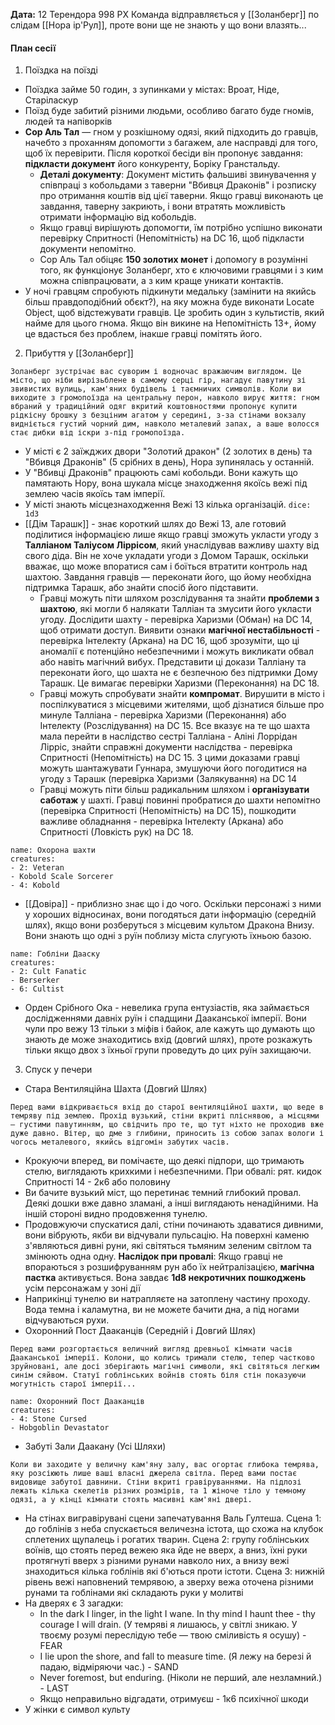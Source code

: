 **Дата:** 12 Терендора 998 РХ
Команда відправляється у [[Золанберг]] по слідам [[Нора ір'Рул]], проте вони ще не знають у що вони влазять...

#### План сесії
1. Поїздка на поїзді
- Поїздка займе 50 годин, з зупинками у містах: Вроат, Ніде, Старіласкур
- Поїзд буде забитий різними людьми, особливо багато буде гномів, людей та напіворків
- **Сор Аль Тал** — гном у розкішному одязі, який підходить до гравців, начебто з проханням допомогти з багажем, але насправді для того, щоб їх перевірити. Після короткої бесіди він пропонує завдання: **підкласти документ** його конкуренту, Боріку Гранстальду.
	- **Деталі документу**: Документ містить фальшиві звинувачення у співпраці з кобольдами з таверни "Вбивця Драконів" і розписку про отримання коштів від цієї таверни. Якщо гравці виконають це завдання, таверну закриють, і вони втратять можливість отримати інформацію від кобольдів.
	- Якщо гравці вирішують допомогти, їм потрібно успішно виконати перевірку Спритності (Непомітність) на DC 16, щоб підкласти документи непомітно.
	- Сор Аль Тал обіцяє **150 золотих монет** і допомогу в розумінні того, як функціонує Золанберг, хто є ключовими гравцями і з ким можна співпрацювати, а з ким краще уникати контактів.
- У ночі гравцям спробують підкинути медальку (замінити на якийсь більш правдоподібний обєкт?), на яку можна буде виконати Locate Object, щоб відстежувати гравців. Це зробить один з культистів, який найме для цього гнома. Якщо він викине на Непомітність 13+, йому це вдасться без проблем, інакше гравці помітять його.
2. Прибуття у [[Золанберг]]
```ad-note
Золанберг зустрічає вас суворим і водночас вражаючим виглядом. Це місто, що ніби вирізьблене в самому серці гір, нагадує павутину зі звивистих вулиць, кам'яних будівель і таємничих символів. Коли ви виходите з громопоїзда на центральну перон, навколо вирує життя: гном вбраний у традиційний одяг вкритий коштовностями пропонує купити рідкісну брошку з безціним агатом у середині, з-за стінами вокзалу видніється густий чорний дим, навколо металевий запах, а ваше волосся стає дибки від іскри з-під громопоїзда.
```
- У місті є 2 заїжджих двори "Золотий дракон" (2 золотих в день) та "Вбивця Драконів" (5 срібних в день), Нора зупинялась у останній.
- У "Вбивці Драконів" працюють самі кобольди. Вони кажуть що памятають Нору, вона шукала місце знаходження якоїсь вежі під землею часів якоїсь там імперії.
- У місті знають місцезнаходження Вежі 13 кілька організацій.  `dice: 1d3` 
- [[Дім Тарашк]] - знає короткий шлях до Вежі 13, але готовий поділитися інформацією лише якщо гравці зможуть укласти угоду з **Талліаном Таліусом Ліррісом**, який унаслідував важливу шахту від свого діда. Він не хоче укладати угоди з Домом Тарашк, оскільки вважає, що може впоратися сам і боїться втратити контроль над шахтою. Завдання гравців — переконати його, що йому необхідна підтримка Тарашк, або знайти спосіб його підставити.
	- Гравці можуть піти шляхом розслідування та знайти **проблеми з шахтою**, які могли б налякати Талліан та змусити його укласти угоду. Дослідити шахту - перевірка Харизми (Обман) на DC 14, щоб отримати доступ. Виявити ознаки **магічної нестабільності** - перевірка Інтелекту (Аркана) на DC 16, щоб зрозуміти, що ці аномалії є потенційно небезпечними і можуть викликати обвал або навіть магічний вибух. Представити ці докази Талліану та переконати його, що шахта не є безпечною без підтримки Дому Тарашк. Це вимагає перевірки Харизми (Переконання) на DC 18.
	- Гравці можуть спробувати знайти **компромат**. Вирушити в місто і поспілкуватися з місцевими жителями, щоб дізнатися більше про минуле Талліана - перевірка Харизми (Переконання) або Інтелекту (Розслідування) на DC 15. Все вказує на те що шахта мала перейти в наслідство сестрі Талліана - Аліні Лоррідан Лірріс, знайти справжні документи наслідства - перевірка Спритності (Непомітність) на DC 15. З цими доказами гравці можуть шантажувати Гуннара, змушуючи його погодитися на угоду з Тарашк (перевірка Харизми (Залякування) на DC 14
	- Гравці можуть піти більш радикальним шляхом і **організувати саботаж** у шахті. Гравці повинні пробратися до шахти непомітно (перевірка Спритності (Непомітність) на DC 15), пошкодити важливе обладнання - перевірка Інтелекту (Аркана) або Спритності (Ловкість рук) на DC 18. 
```encounter 
name: Охорона шахти
creatures: 
- 2: Veteran
- Kobold Scale Sorcerer
- 4: Kobold
```
- [[Довіра]] - приблизно знає що і до чого. Оскільки персонажі з ними у хороших відносинах, вони погодяться дати інформацію (середній шлях), якщо вони розберуться з місцевим культом Дракона Внизу. Вони знають що одні з руїн поблизу міста слугують їхньою базою.
```encounter 
name: Гобліни Дааску 
creatures: 
- 2: Cult Fanatic
- Berserker
- 6: Cultist
```
- Орден Срібного Ока - невелика група ентузіастів, яка займається дослідженнями давніх руїн і спадщини Дааканської імперії. Вони чули про вежу 13 тільки з міфів і байок, але кажуть що думають що знають де може знаходитись вхід (довгий шлях), проте розкажуть тільки якщо двох з їхньої групи проведуть до цих руїн захищаючи.
3. Спуск у печери
- Стара Вентиляційна Шахта (Довгий Шлях)
```ad-note
Перед вами відкривається вхід до старої вентиляційної шахти, що веде в темряву під землею. Прохід вузький, стіни вкриті пліснявою, а місцями — густими павутинням, що свідчить про те, що тут ніхто не проходив вже дуже давно. Вітер, що дме з глибини, приносить із собою запах вологи і чогось металевого, якийсь відгомін забутих часів.
```
- Крокуючи вперед, ви помічаєте, що деякі підпори, що тримають стелю, виглядають крихкими і небезпечними. При обвалі: рят. кидок Спритності 14 - 2к6 або половину
- Ви бачите вузький міст, що перетинає темний глибокий провал. Деякі дошки вже давно зламані, а інші виглядають ненадійними. На іншій стороні видно продовження тунелю. 
- Продовжуючи спускатися далі, стіни починають здаватися дивними, вони вібрують, якби ви відчували пульсацію. На поверхні каменю з'являються дивні руни, які світяться тьмяним зеленим світлом та змінюють одна одну. **Наслідок при провалі**: Якщо гравці не впораються з розшифруванням рун або їх нейтралізацією, **магічна пастка** активується. Вона завдає **1d8 некротичних пошкоджень** усім персонажам у зоні дії
- Наприкінці тунелю ви натрапляєте на затоплену частину проходу. Вода темна і каламутна, ви не можете бачити дна, а під ногами відчуваються рухи.
- Охоронний Пост Дааканців (Середній і Довгий Шлях)
```ad-note
Перед вами розгортається величний вигляд древньої кімнати часів Дааканської імперії. Колони, що колись тримали стелю, тепер частково зруйновані, але досі зберігають магічні символи, які світяться легким синім сяйвом. Статуї гоблінських войнів стоять біля стін показуючи могутність старої імперії...
```
```encounter 
name: Охоронний Пост Дааканців 
creatures: 
- 4: Stone Cursed 
- Hobgoblin Devastator
```
- Забуті Зали Даакану (Усі Шляхи)
```ad-note
Коли ви заходите у величну кам'яну залу, вас огортає глибока темрява, яку розсіюють лише ваші власні джерела світла. Перед вами постає видовище забутої давнини. Стіни вкриті гравіруваннями. На підлозі лежать кілька скелетів різних розмірів, та 1 жіноче тіло у темному одязі, а у кінці кімнати стоять масивні кам'яні двері.
```
- На стінах вигравірувані сцени запечатування Валь Гултеша. Сцена 1: до гоблінів з неба спускається величезна істота, що схожа на клубок сплетених щупалець і рогатих тварин. Сцена 2: групу гоблінських воїнів, що стоять перед вежею яка йде не вверх, а вниз, їхні руки протягнуті вверх з різними рунами навколо них, а внизу вежі знаходиться кілька гоблінів які б'ються проти істоти. Сцена 3: нижній рівень вежі наповнений темрявою, а зверху вежа оточена різними рунами та гоблінами які складають руки у молитві
- На дверях є 3 загадки:
	- In the dark I linger, in the light I wane. In thy mind I haunt thee - thy courage I will drain. (У темряві я лишаюсь, у світлі зникаю. У твоєму розумі переслідую тебе — твою сміливість я осушу) - FEAR
	- I lie upon the shore, and fall to measure time. (Я лежу на березі й падаю, відміряючи час.) - SAND
	- Never foremost, but enduring. (Ніколи не перший, але незламний.) - LAST
	- Якщо неправильно відгадати, отримуєш - 1к6 психічної шкоди
- У жінки є символ культу